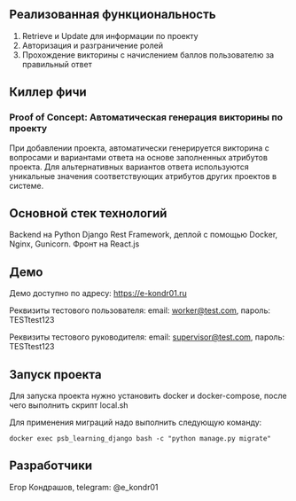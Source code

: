 ## Реализованная функциональность
1. Retrieve и Update для информации по проекту
2. Авторизация и разграничение ролей
3. Прохождение викторины с начислением баллов пользователю за правильный ответ
## Киллер фичи
### Proof of Concept: Автоматическая генерация викторины по проекту
При добавлении проекта, автоматически генерируется викторина с вопросами и вариантами ответа
на основе заполненных атрибутов проекта. Для альтернативных вариантов ответа
используются уникальные значения соответствующих атрибутов
других проектов в системе.
## Основной стек технологий
Backend на Python Django Rest Framework, деплой с помощью Docker, Nginx, Gunicorn.
Фронт на React.js
## Демо
Демо доступно по адресу: https://e-kondr01.ru

Реквизиты тестового пользователя: email: worker@test.com, пароль: TESTtest123

Реквизиты тестового руководителя: email: supervisor@test.com, пароль: TESTtest123
## Запуск проекта
Для запуска проекта нужно установить docker и docker-compose,
после чего выполнить скрипт local.sh

Для применения миграций надо выполнить следующую команду:

`docker exec psb_learning_django bash -c "python manage.py migrate"`
## Разработчики
Егор Кондрашов, telegram: @e_kondr01
